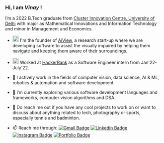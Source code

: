 ### Hi, I am ***Vinay*** !
I’m a 2022 B.Tech graduate from [Cluster Innovation Centre, University of Delhi](https://cic.du.ac.in/) with major as Mathematical Innovations and Information Technology and minor in Management and Economics.

- <img src="https://user-images.githubusercontent.com/43710239/186896640-cfa9b0c9-651f-418d-b31c-33a2458737cf.png" width="20px"> I'm the founder of [AiView](https://www.aiview.co.in), a research start-up where we are developing software to assist the visually impaired by helping them navigate and keeping them aware of their surroundings.

- <img src="https://upload.wikimedia.org/wikipedia/commons/4/40/HackerRank_Icon-1000px.png" width="20px"> Worked at [HackerRank](https://www.hackerrank.com/about-us) as a Software Engineer intern from Jan'22-July'22.

- 🔭 I actively work in the fields of computer vision, data science, AI & ML, robotics & automation and software development.
- 🌱 I’m currently exploring various software development languages and frameworks, computer vision algorithms and DSA.
- 💬 Do reach me out if you have any cool projects to work on or want to discuss about anything related to tech, photography or sports, especially tennis and badminton.
- 📫 Reach me through: [![Gmail Badge](https://img.shields.io/badge/-vinay.chappa@gmail.com-c14436?style=oval&logo=Gmail&logoColor=white&link=mailto:vinay.chappa@gmail.com)](mailto:vinay.chappa@gmail.com)  [![Linkedin Badge](https://img.shields.io/badge/-csvinay-0072b1?style=flat&logo=Linkedin&logoColor=white&link=https://www.linkedin.com/in/csvinay)](https://www.linkedin.com/in/csvinay) [![Instagram Badge](https://img.shields.io/badge/-vinay07rn-0072b1?style=flat&logo=Instagram&logoColor=white&link=https://www.instagram.com/vinay07rn)](https://www.instagram.com/vinay07rn) [![Portfolio Badge](https://img.shields.io/badge/-csvinay.com-blue?style=flat&logo=Instatus&logoColor=white&link=https://www.csvinay.com)](https://www.csvinay.com)
